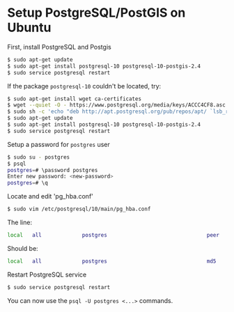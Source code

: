 # Setup PostgreSQL/PostGIS on Ubuntu

First, install PostgreSQL and Postgis

```bash
$ sudo apt-get update
$ sudo apt-get install postgresql-10 postgresql-10-postgis-2.4
$ sudo service postgresql restart
```

If the package `postgresql-10` couldn't be located, try:

```bash
$ sudo apt-get install wget ca-certificates
$ wget --quiet -O - https://www.postgresql.org/media/keys/ACCC4CF8.asc | sudo apt-key add -
$ sudo sh -c 'echo "deb http://apt.postgresql.org/pub/repos/apt/ `lsb_release -cs`-pgdg main" >> /etc/apt/sources.list.d/pgdg.list'
$ sudo apt-get update
$ sudo apt-get install postgresql-10 postgresql-10-postgis-2.4
$ sudo service postgresql restart
```

Setup a password for `postgres` user

```bash
$ sudo su - postgres
$ psql
postgres=# \password postgres
Enter new password: <new-password>
postgres=# \q
```

Locate and edit 'pg_hba.conf'

```bash
$ sudo vim /etc/postgresql/10/main/pg_hba.conf
```

The line:

```bash
local   all             postgres                                peer
```

Should be:

```bash
local   all             postgres                                md5
```

Restart PostgreSQL service

```bash
$ sudo service postgresql restart
```

You can now use the `psql -U postgres <...>` commands.
